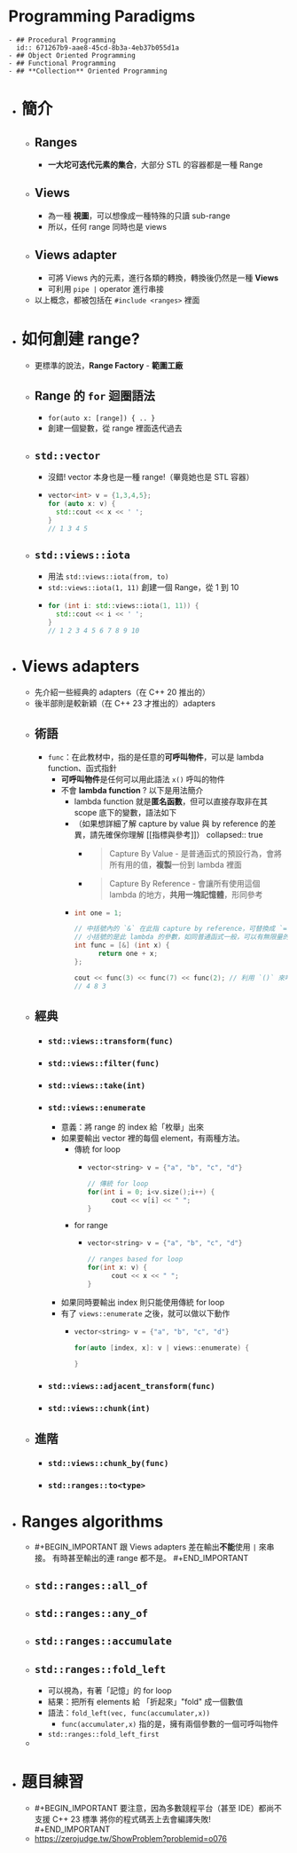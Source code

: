 # Programming Paradigms
	- ## Procedural Programming
	  id:: 671267b9-aae8-45cd-8b3a-4eb37b055d1a
	- ## Object Oriented Programming
	- ## Functional Programming
	- ## **Collection** Oriented Programming
- # 簡介
	- ## Ranges
		- **一大坨可迭代元素的集合**，大部分 STL 的容器都是一種 Range
	- ## Views
		- 為一種 **視圖**，可以想像成一種特殊的只讀 sub-range
		- 所以，任何 range 同時也是 views
	- ## Views adapter
		- 可將 Views 內的元素，進行各類的轉換，轉換後仍然是一種 **Views**
		- 可利用 `pipe |` operator 進行串接
	- 以上概念，都被包括在 `#include <ranges>` 裡面
- # 如何創建 range?
	- 更標準的說法，**Range Factory** - **範圍工廠**
	- ## Range 的 `for` 迴圈語法
		- `for(auto x: [range]) { .. }`
		- 創建一個變數，從 range 裡面迭代過去
	- ## `std::vector`
		- 沒錯! vector 本身也是一種 range!（畢竟她也是 STL 容器）
		- ```cpp
		  vector<int> v = {1,3,4,5};
		  for (auto x: v) {
		    std::cout << x << ' ';
		  }
		  // 1 3 4 5
		  ```
	- ## `std::views::iota`
		- 用法 `std::views::iota(from, to)`
		- `std::views::iota(1, 11)` 創建一個 Range，從 1 到 10
		- ```cpp
		  for (int i: std::views::iota(1, 11)) {
		    std::cout << i << ' ';
		  }
		  // 1 2 3 4 5 6 7 8 9 10
		  ```
- # Views adapters
	- 先介紹一些經典的 adapters（在 C++ 20 推出的）
	- 後半部則是較新穎（在 C++ 23 才推出的）adapters
	- ## 術語
		- `func`：在此教材中，指的是任意的**可呼叫物件**，可以是 lambda function、函式指針
			- **可呼叫物件**是任何可以用此語法 `x()` 呼叫的物件
			- 不會 **lambda function** ? 以下是用法簡介
				- lambda function 就是**匿名函數**，但可以直接存取非在其 scope 底下的變數，語法如下
				- （如果想詳細了解 capture by value 與 by reference 的差異，請先確保你理解 [[指標與參考]]）
				  collapsed:: true
					- > Capture By Value -  是普通函式的預設行為，會將所有用的值，**複製**一份到 lambda 裡面
					- > Capture By Reference - 會讓所有使用這個 lambda 的地方，**共用一塊記憶體**，形同參考
				- ```cpp
				  int one = 1;
				  
				  // 中括號內的 `&` 在此指 capture by reference，可替換成 `=` 來表達 capture by value。
				  // 小括號的是此 lambda 的參數，如同普通函式一般，可以有無限量的參數數量
				  int func = [&] (int x) {
				    	return one + x;
				  };
				  
				  cout << func(3) << func(7) << func(2); // 利用 `()` 來呼叫，可重複呼叫
				  // 4 8 3
				  ```
	- ## 經典
		- ### `std::views::transform(func)`
		- ### `std::views::filter(func)`
		- ### `std::views::take(int)`
		- ### `std::views::enumerate`
			- 意義：將 range 的 index 給「枚舉」出來
			- 如果要輸出 vector 裡的每個 element，有兩種方法。
				- 傳統 for loop
					- ```cpp
					  vector<string> v = {"a", "b", "c", "d"}
					  
					  // 傳統 for loop
					  for(int i = 0; i<v.size();i++) {
					    	cout << v[i] << " ";
					  }
					  ```
				- for range
					- ```cpp
					  vector<string> v = {"a", "b", "c", "d"}
					  
					  // ranges based for loop
					  for(int x: v) {
					    	cout << x << " ";
					  }
					  ```
			- 如果同時要輸出 index 則只能使用傳統 for loop
			- 有了 `views::enumerate` 之後，就可以做以下動作
				- ```cpp
				  vector<string> v = {"a", "b", "c", "d"}
				  
				  for(auto [index, x]: v | views::enumerate) {
				    	
				  }
				  ```
		- ### `std::views::adjacent_transform(func)`
		- ### `std::views::chunk(int)`
	- ## 進階
		- ### `std::views::chunk_by(func)`
		- ### `std::ranges::to<type>`
- # Ranges algorithms
	- #+BEGIN_IMPORTANT
	  跟 Views adapters 差在輸出**不能**使用 `|` 來串接。
	  有時甚至輸出的連 range 都不是。
	  #+END_IMPORTANT
	- ## `std::ranges::all_of`
	- ## `std::ranges::any_of`
	- ## `std::ranges::accumulate`
	- ## `std::ranges::fold_left`
		- 可以視為，有著「記憶」的 for loop
		- 結果：把所有 elements 給 「折起來」"fold" 成一個數值
		- 語法：`fold_left(vec, func(accumulater,x))`
			- `func(accumulater,x)` 指的是，擁有兩個參數的一個可呼叫物件
		- `std::ranges::fold_left_first`
	-
- # 題目練習
	- #+BEGIN_IMPORTANT
	  要注意，因為多數競程平台（甚至 IDE）都尚不支援 C++ 23 標準
	  將你的程式碼丟上去會編譯失敗!
	  #+END_IMPORTANT
	- https://zerojudge.tw/ShowProblem?problemid=o076